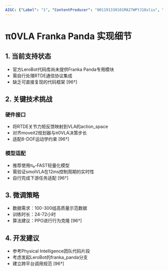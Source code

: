 ```yaml
---
AIGC: {"Label": "1", "ContentProducer": "001191330101MA27WPYJ18xliu", "ProduceID": "5b0193ec-51da-4a9f-85f3-b19e3eb8051e", "ReserveCode1": "iflow", "ContentPropagator": "iflow", "PropagateID": "iflow", "ReserveCode2": "iflow"}
---
```


# π0VLA Franka Panda 实现细节

## 1. 当前支持状态
- 官方LeroBot代码库尚未提供Franka Panda专用模块
- 需自行处理RTDE通信协议集成
- 缺乏可直接复现的代码框架 [96†]

## 2. 关键技术挑战
### 硬件接口
- 将RTDE关节力矩反馈映射到VLA的action_space
- 对齐moveit2规划器与π0VLA决策步长
- 适配8-DOF运动学约束 [96†]

### 模型适配
- 推荐使用π₀-FAST轻量化模型
- 需验证smolVLA在12ms控制周期的实时性
- 自行完成下游任务适配 [96†]

## 3. 微调策略
- 数据需求：100-300组高质量示范数据
- 训练时长：24-72小时
- 算法建议：PPO进行行为克隆 [96†]

## 4. 开发建议
- 参考Physical Intelligence团队代码片段
- 考虑发起LeroBot的franka_panda分支
- 建立跨平台调用规范 [96†]